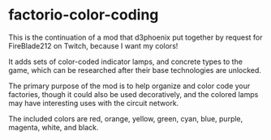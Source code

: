 # factorio-color-coding

This is the continuation of a mod that d3phoenix put together by request for FireBlade212 on Twitch, because I want my colors!

It adds sets of color-coded indicator lamps, and concrete types to the game, which can be researched after their base technologies are unlocked.

The primary purpose of the mod is to help organize and color code your factories, though it could also be used decoratively, and the colored lamps may have interesting uses with the circuit network.

The included colors are red, orange, yellow, green, cyan, blue, purple, magenta, white, and black.
